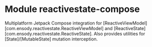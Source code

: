 # Module reactivestate-compose

Multiplatform Jetpack Compose integration for [ReactiveViewModel][com.ensody.reactivestate.ReactiveViewModel] and [ReactiveState][com.ensody.reactivestate.ReactiveState]. Also provides utilities for [State]/[MutableState] mutation interception.
